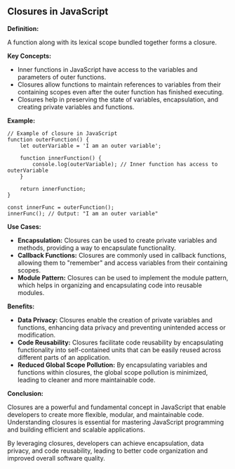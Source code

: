 
Closures in JavaScript
----------------------

**Definition:**

A function along with its lexical scope bundled together forms a closure.

**Key Concepts:**

*   Inner functions in JavaScript have access to the variables and parameters of outer functions.
*   Closures allow functions to maintain references to variables from their containing scopes even after the outer function has finished executing.
*   Closures help in preserving the state of variables, encapsulation, and creating private variables and functions.

**Example:**

    // Example of closure in JavaScript
    function outerFunction() {
        let outerVariable = 'I am an outer variable';
    
        function innerFunction() {
            console.log(outerVariable); // Inner function has access to outerVariable
        }
    
        return innerFunction;
    }
    
    const innerFunc = outerFunction();
    innerFunc(); // Output: "I am an outer variable"
        

**Use Cases:**

*   **Encapsulation:** Closures can be used to create private variables and methods, providing a way to encapsulate functionality.
*   **Callback Functions:** Closures are commonly used in callback functions, allowing them to "remember" and access variables from their containing scopes.
*   **Module Pattern:** Closures can be used to implement the module pattern, which helps in organizing and encapsulating code into reusable modules.

**Benefits:**

*   **Data Privacy:** Closures enable the creation of private variables and functions, enhancing data privacy and preventing unintended access or modification.
*   **Code Reusability:** Closures facilitate code reusability by encapsulating functionality into self-contained units that can be easily reused across different parts of an application.
*   **Reduced Global Scope Pollution:** By encapsulating variables and functions within closures, the global scope pollution is minimized, leading to cleaner and more maintainable code.

**Conclusion:**

Closures are a powerful and fundamental concept in JavaScript that enable developers to create more flexible, modular, and maintainable code. Understanding closures is essential for mastering JavaScript programming and building efficient and scalable applications.

By leveraging closures, developers can achieve encapsulation, data privacy, and code reusability, leading to better code organization and improved overall software quality.